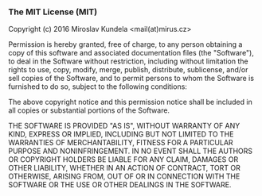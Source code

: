 ### The MIT License (MIT)

Copyright (c) 2016 Miroslav Kundela &lt;mail(at)mirus.cz&gt;

Permission is hereby granted, free of charge, to any person obtaining a copy of 
this software and associated documentation files (the "Software"), to deal in 
the Software without restriction, including without limitation the rights to use,
copy, modify, merge, publish, distribute, sublicense, and/or sell copies of 
the Software, and to permit persons to whom the Software is furnished to do so,
subject to the following conditions:

The above copyright notice and this permission notice shall be included in 
all copies or substantial portions of the Software.

THE SOFTWARE IS PROVIDED "AS IS", WITHOUT WARRANTY OF ANY KIND, EXPRESS OR 
IMPLIED, INCLUDING BUT NOT LIMITED TO THE WARRANTIES OF MERCHANTABILITY, FITNESS
 FOR A PARTICULAR PURPOSE AND NONINFRINGEMENT. IN NO EVENT SHALL THE AUTHORS OR 
 COPYRIGHT HOLDERS BE LIABLE FOR ANY CLAIM, DAMAGES OR OTHER LIABILITY, WHETHER 
 IN AN ACTION OF CONTRACT, TORT OR OTHERWISE, ARISING FROM, OUT OF OR 
 IN CONNECTION WITH THE SOFTWARE OR THE USE OR OTHER DEALINGS IN THE SOFTWARE.